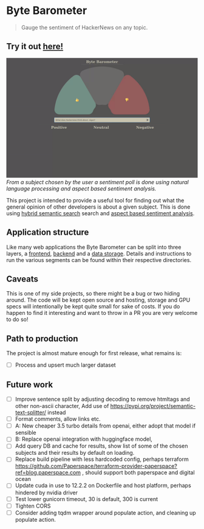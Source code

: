# Byte Barometer

> Gauge the sentiment of HackerNews on any topic.

## Try it out [here!](https://byte-barometer.com)

![Current UI of the Byte Barometer](/bytebarometer.gif?raw=true)
_From a subject chosen by the user a sentiment poll is done using natural language processing and aspect based sentiment analysis._

This project is intended to provide a useful tool for finding out what the general opinion of other developers is about a given subject. This is done using [hybrid semantic search](https://docs.pinecone.io/docs/hybrid-search) search and [aspect based sentiment analysis](https://github.com/yangheng95/PyABSA).

## Application structure

Like many web applications the Byte Barometer can be split into three layers, a [frontend](./frontend/README.md), [backend](./backend/README.md) and a [data storage](https://www.pinecone.io/). Details and instructions to run the various segments can be found within their respective directories.

## Caveats

This is one of my side projects, so there might be a bug or two hiding around. The code will be kept open source and hosting, storage and GPU specs will intentionally be kept quite small for sake of costs. If you do happen to find it interesting and want to throw in a PR you are very welcome to do so!

## Path to production

The project is almost mature enough for first release, what remains is:

- [ ] Process and upsert much larger dataset

## Future work

- [ ] Improve sentence split by adjusting decoding to remove htmltags and other non-ascii character, Add use of https://pypi.org/project/semantic-text-splitter/ instead
- [ ] Format comments, allow links etc.
- [ ] A: New cheaper 3.5 turbo details from openai, either adopt that model if sensible
- [ ] B: Replace openai integration with huggingface model,
- [ ] Add query DB and cache for results, show list of some of the chosen subjects and their results by default on loading.
- [ ] Replace build pipeline with less hardcoded config, perhaps terraform https://github.com/Paperspace/terraform-provider-paperspace?ref=blog.paperspace.com , should support both paperspace and digital ocean
- [ ] Update cuda in use to 12.2.2 on Dockerfile and host platform, perhaps hindered by nvidia driver
- [ ] Test lower gunicorn timeout, 30 is default, 300 is current
- [ ] Tighten CORS
- [ ] Consider adding tqdm wrapper around populate action, and cleaning up populate action.
